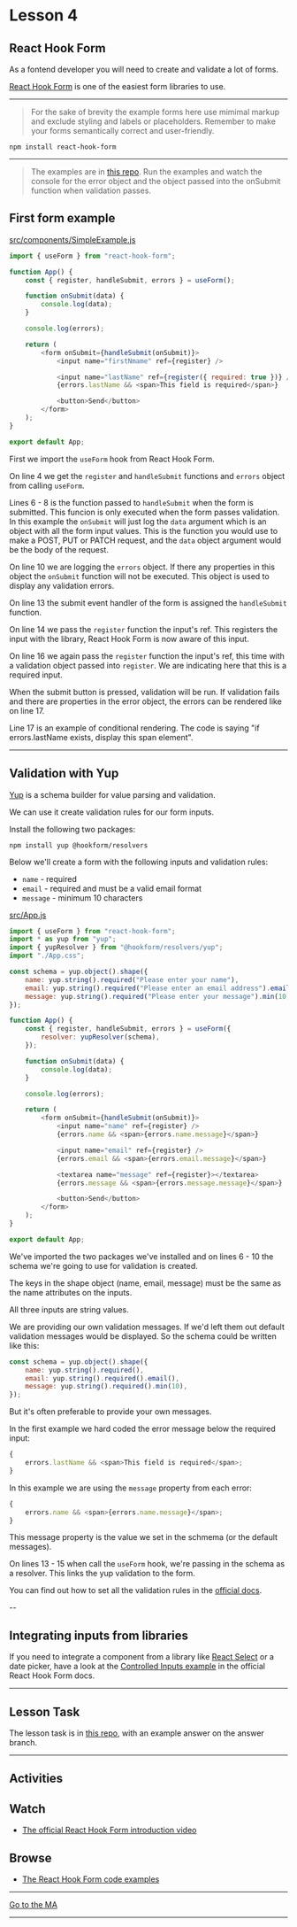 # Lesson 4

## React Hook Form

As a fontend developer you will need to create and validate a lot of forms.

<a href="https://react-hook-form.com/" target="_blank">React Hook Form</a> is one of the easiest form libraries to use.

---

> For the sake of brevity the example forms here use mimimal markup and exclude styling and labels or placeholders. Remember to make your forms semantically correct and user-friendly.

```
npm install react-hook-form
```

---

> The examples are in <a href="https://github.com/NoroffFEU/react-hook-form-examples" target="_blank">this repo</a>. Run the examples and watch the console for the error object and the object passed into the onSubmit function when validation passes.

## First form example

<a href="https://github.com/NoroffFEU/react-hook-form-examples/blob/master/src/components/SimpleExample.js" target="_blank">src/components/SimpleExample.js</a>

```js
import { useForm } from "react-hook-form";

function App() {
	const { register, handleSubmit, errors } = useForm();

	function onSubmit(data) {
		console.log(data);
	}

	console.log(errors);

	return (
		<form onSubmit={handleSubmit(onSubmit)}>
			<input name="firstNmame" ref={register} />

			<input name="lastName" ref={register({ required: true })} />
			{errors.lastName && <span>This field is required</span>}

			<button>Send</button>
		</form>
	);
}

export default App;
```

First we import the `useForm` hook from React Hook Form.

On line 4 we get the `register` and `handleSubmit` functions and `errors` object from calling `useForm`.

Lines 6 - 8 is the function passed to `handleSubmit` when the form is submitted. This funcion is only executed when the form passes validation. In this example the `onSubmit` will just log the `data` argument which is an object with all the form input values. This is the function you would use to make a POST, PUT or PATCH request, and the `data` object argument would be the body of the request.

On line 10 we are logging the `errors` object. If there any properties in this object the `onSubmit` function will not be executed. This object is used to display any validation errors.

On line 13 the submit event handler of the form is assigned the `handleSubmit` function.

On line 14 we pass the `register` function the input's ref. This registers the input with the library, React Hook Form is now aware of this input.

On line 16 we again pass the `register` function the input's ref, this time with a validation object passed into `register`. We are indicating here that this is a required input.

When the submit button is pressed, validation will be run. If validation fails and there are properties in the error object, the errors can be rendered like on line 17.

Line 17 is an example of conditional rendering. The code is saying "if errors.lastName exists, display this span element".

---

## Validation with Yup

<a href="https://github.com/jquense/yup" target="_blank">Yup</a> is a schema builder for value parsing and validation.

We can use it create validation rules for our form inputs.

Install the following two packages:

```
npm install yup @hookform/resolvers
```

Below we'll create a form with the following inputs and validation rules:

-   `name` - required
-   `email` - required and must be a valid email format
-   `message` - minimum 10 characters

<a href="https://github.com/NoroffFEU/react-hook-form-examples/blob/master/src/App.js" target="_blank">src/App.js</a>

```js
import { useForm } from "react-hook-form";
import * as yup from "yup";
import { yupResolver } from "@hookform/resolvers/yup";
import "./App.css";

const schema = yup.object().shape({
	name: yup.string().required("Please enter your name"),
	email: yup.string().required("Please enter an email address").email("Please enter a valid email address"),
	message: yup.string().required("Please enter your message").min(10, "The message must be at least 10 characters"),
});

function App() {
	const { register, handleSubmit, errors } = useForm({
		resolver: yupResolver(schema),
	});

	function onSubmit(data) {
		console.log(data);
	}

	console.log(errors);

	return (
		<form onSubmit={handleSubmit(onSubmit)}>
			<input name="name" ref={register} />
			{errors.name && <span>{errors.name.message}</span>}

			<input name="email" ref={register} />
			{errors.email && <span>{errors.email.message}</span>}

			<textarea name="message" ref={register}></textarea>
			{errors.message && <span>{errors.message.message}</span>}

			<button>Send</button>
		</form>
	);
}

export default App;
```

We've imported the two packages we've installed and on lines 6 - 10 the schema we're going to use for validation is created.

The keys in the shape object (name, email, message) must be the same as the name attributes on the inputs.

All three inputs are string values.

We are providing our own validation messages. If we'd left them out default validation messages would be displayed. So the schema could be written like this:

```js
const schema = yup.object().shape({
	name: yup.string().required(),
	email: yup.string().required().email(),
	message: yup.string().required().min(10),
});
```

But it's often preferable to provide your own messages.

In the first example we hard coded the error message below the required input:

```js
{
	errors.lastName && <span>This field is required</span>;
}
```

In this example we are using the `message` property from each error:

```js
{
	errors.name && <span>{errors.name.message}</span>;
}
```

This message property is the value we set in the schmema (or the default messages).

On lines 13 - 15 when call the `useForm` hook, we're passing in the schema as a resolver. This links the yup validation to the form.

You can find out how to set all the validation rules in the <a href="https://github.com/jquense/yup#api" target="_blank">official docs</a>.

--

## Integrating inputs from libraries

If you need to integrate a component from a library like <a href="https://react-select.com/" target="_blank">React Select</a> or a date picker, have a look at the <a href="https://react-hook-form.com/get-started#IntegratingControlledInputs" target="_blank">Controlled Inputs example</a> in the official React Hook Form docs.

---

## Lesson Task

The lesson task is in <a href="https://github.com/NoroffFEU/lesson-task-js-frameworks-module2-lesson4" target="_blank">this repo</a>, with an example answer on the answer branch.

---

## Activities

## Watch

-   <a href="https://react-hook-form.com/" target="_blank">The official React Hook Form introduction video</a>

## Browse

-   <a href="https://github.com/react-hook-form/react-hook-form/tree/master/examples" target="_blank">The React Hook Form code examples</a>

---

[Go to the MA](ma)

---
